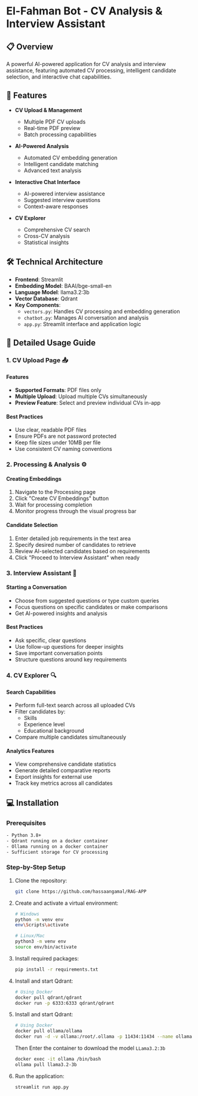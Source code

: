 # El-Fahman Bot - CV Analysis & Interview Assistant

## 📋 Overview
A powerful AI-powered application for CV analysis and interview assistance, featuring automated CV processing, intelligent candidate selection, and interactive chat capabilities.

## 🚀 Features
- **CV Upload & Management**
  - Multiple PDF CV uploads
  - Real-time PDF preview
  - Batch processing capabilities

- **AI-Powered Analysis**
  - Automated CV embedding generation
  - Intelligent candidate matching
  - Advanced text analysis

- **Interactive Chat Interface**
  - AI-powered interview assistance
  - Suggested interview questions
  - Context-aware responses

- **CV Explorer**
  - Comprehensive CV search
  - Cross-CV analysis
  - Statistical insights

## 🛠️ Technical Architecture
- **Frontend**: Streamlit
- **Embedding Model**: BAAI/bge-small-en
- **Language Model**: llama3.2:3b
- **Vector Database**: Qdrant
- **Key Components**:
  - `vectors.py`: Handles CV processing and embedding generation
  - `chatbot.py`: Manages AI conversation and analysis
  - `app.py`: Streamlit interface and application logic


## 📖 Detailed Usage Guide

### 1. CV Upload Page 📤

#### Features
- **Supported Formats**: PDF files only
- **Multiple Upload**: Upload multiple CVs simultaneously
- **Preview Feature**: Select and preview individual CVs in-app

#### Best Practices
- Use clear, readable PDF files
- Ensure PDFs are not password protected
- Keep file sizes under 10MB per file
- Use consistent CV naming conventions

### 2. Processing & Analysis ⚙️

#### Creating Embeddings
1. Navigate to the Processing page
2. Click "Create CV Embeddings" button
3. Wait for processing completion
4. Monitor progress through the visual progress bar

#### Candidate Selection
1. Enter detailed job requirements in the text area
2. Specify desired number of candidates to retrieve
3. Review AI-selected candidates based on requirements
4. Click "Proceed to Interview Assistant" when ready

### 3. Interview Assistant 💬

#### Starting a Conversation
- Choose from suggested questions or type custom queries
- Focus questions on specific candidates or make comparisons
- Get AI-powered insights and analysis

#### Best Practices
- Ask specific, clear questions
- Use follow-up questions for deeper insights
- Save important conversation points
- Structure questions around key requirements

### 4. CV Explorer 🔍

#### Search Capabilities
- Perform full-text search across all uploaded CVs
- Filter candidates by:
  - Skills
  - Experience level
  - Educational background
- Compare multiple candidates simultaneously

#### Analytics Features
- View comprehensive candidate statistics
- Generate detailed comparative reports
- Export insights for external use
- Track key metrics across all candidates

## 💻 Installation

### Prerequisites
```bash
- Python 3.8+
- Qdrant running on a docker container
- Ollama running on a docker container
- Sufficient storage for CV processing
```

### Step-by-Step Setup

1. Clone the repository:
    ```bash
    git clone https://github.com/hassaangamal/RAG-APP
    ```
2. Create and activate a virtual environment:
    ```bash
    # Windows
    python -m venv env
    env\Scripts\activate

    # Linux/Mac
    python3 -m venv env
    source env/bin/activate
    ```
3. Install required packages:
    ```bash
    pip install -r requirements.txt
    ```

4. Install and start Qdrant:
    ```bash
    # Using Docker
    docker pull qdrant/qdrant
    docker run -p 6333:6333 qdrant/qdrant
    ```
5. Install and start Qdrant:
    ```bash
    # Using Docker
    docker pull ollama/ollama
    docker run -d -v ollama:/root/.ollama -p 11434:11434 --name ollama ollama/ollama
    ```
    Then Enter the container to download the model `LLama3.2:3b`
    ```bash
    docker exec -it ollama /bin/bash
    ollama pull llama3.2-3b
    ```
6. Run the application:
    ```bash
    streamlit run app.py
    ```

